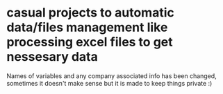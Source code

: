 # casual projects to automatic data/files management like processing excel files to get nessesary data

Names of variables and any company associated info has been changed, sometimes it doesn't make sense but it is made to keep things private :)

